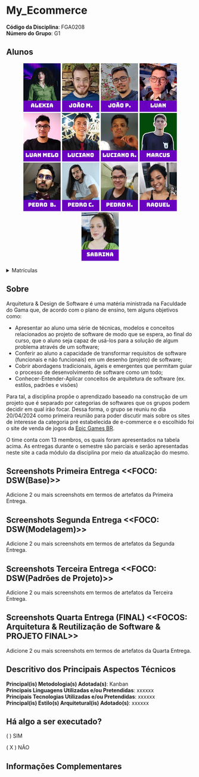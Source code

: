 # My_Ecommerce

**Código da Disciplina**: FGA0208<br>
**Número do Grupo**: G1<br>

## Alunos

<p align="center">
<a href="https://github.com/alexianaa"><img src="./assets/PerfilAlexia.png" /></a>
<a href="https://github.com/JoaoSchmitz"><img src="./assets/PerfilJoao.png"/></a>
<a href="https://github.com/uMorbeck"><img src="./assets/PerfilMorbeck.png"/></a>
<a href="https://github.com/luanduartee"><img src="./assets/PerfilLuan.png"/></a>
<a href="https://github.com/Luanmq"><img src="./assets/PerfilLuanMelo.png"/></a>
<a href="https://github.com/luciano-freitas-melo"><img src="./assets/PerfilLuciano.png"/></a>
<a href="https://github.com/l-ricardo"><img src="./assets/PerfilRicardo.png"/></a>
<a href="https://github.com/marcusmartinss"><img src="./assets/PerfilMarcus.png"/></a>
<a href="https://github.com/pedrobarbosaocb"><img src="./assets/PerfilPedro.png"/></a>
<a href="https://github.com/pkbceira03"><img src="./assets/PerfilCabeceira.png"/></a>
<a href="https://github.com/phmelosilva"><img src="./assets/PerfilPH.png"/></a>
<a href="https://github.com/raqueleucaria"><img src="./assets/PerfilRaquel.png"/></a>
<a href="https://github.com/sabrinaberno"><img src="./assets/PerfilSabrina.png"/></a>
</p>

<details><summary>Matrículas</summary>
<table><tbody>
    <tr><td>20/2045007</td><td>Alexia Naara da Silva Cardoso</td></tr>
    <tr><td>20/2063300</td><td>João Pedro Rodrigues Morbeck</td></tr>
    <tr><td>20/0058525</td><td>João Schimitz de Oliveira Schmitz</td></tr>
    <tr><td>21/1041221</td><td>Luan Mateus Cesar Duarte</td></tr>
    <tr><td>20/2023860</td><td>Luan Melo Queiroz</td></tr>
    <tr><td>20/2016847</td><td>Luciano de Freitas Melo</td></tr>
    <tr><td>22/1007653</td><td>Luciano Ricardo da Silva Junior</td></tr>
    <tr><td>21/1043683</td><td>Marcus Vinícius Paiva Martins</td></tr>
    <tr><td>21/1043727</td><td>Pedro Cabeceira de Freitas</td></tr>
    <tr><td>20/0026046</td><td>Pedro de Oliveira Campos Barbosa</td></tr>
    <tr><td>21/1039662</td><td>Pedro Henrique da Silva Melo</td></tr>
    <tr><td>20/2045268</td><td>Raquel Temóteo Eucaria Pereira da Costa</td></tr>
    <tr><td>21/1029586</td><td>Sabrina Caldas Berno</td></tr>
</tbody></table></details>

## Sobre 

Arquitetura & Design de Software é uma matéria ministrada na Faculdade do Gama que, de acordo com o plano de ensino, tem alguns objetivos como:
-  Apresentar ao aluno uma série de técnicas, modelos e conceitos relacionados ao projeto de software de modo que se espera, ao final do curso, que o aluno seja capaz de usá-los para a solução de algum problema através de um software;
- Conferir ao aluno a capacidade de transformar requisitos de software (funcionais e não funcionais) em um desenho (projeto) de software;
- Cobrir abordagens tradicionais, ágeis e emergentes que permitam guiar o processo de desenvolvimento de software como um todo;
- Conhecer-Entender-Aplicar conceitos de arquitetura de software (ex. estilos, padrões e visões)

Para tal, a disciplina propõe o aprendizado baseado na construção de um projeto que é separado por categorias de softwares que os grupos podem decidir em qual irão focar. Dessa forma, o grupo se reuniu no dia 20/04/2024 como primeira reunião para poder discutir mais sobre os sites de interesse da categoria pré estabelecida de e-commerce e o escolhido foi o site de venda de jogos da [Epic Games BR](https://store.epicgames.com/pt-BR/).

O time conta com 13 membros, os quais foram apresentados na tabela acima. As entregas durante o semestre são parciais e serão apresentadas neste site a cada módulo da disciplina por meio da atualização do mesmo.

## Screenshots Primeira Entrega <<FOCO: DSW(Base)>>
Adicione 2 ou mais screenshots em termos de artefatos da Primeira Entrega.

## Screenshots Segunda Entrega <<FOCO: DSW(Modelagem)>>
Adicione 2 ou mais screenshots em termos de artefatos da Segunda Entrega.

## Screenshots Terceira Entrega <<FOCO: DSW(Padrões de Projeto)>>
Adicione 2 ou mais screenshots em termos de artefatos da Terceira Entrega.

## Screenshots Quarta Entrega (FINAL) <<FOCOS: Arquitetura & Reutilização de Software & PROJETO FINAL>>
Adicione 2 ou mais screenshots em termos de artefatos da Quarta Entrega.

## Descritivo dos Principais Aspectos Técnicos 
**Principal(is) Metodologia(s) Adotada(s)**: Kanban<br>
**Principais Linguagens Utilizadas e/ou Pretendidas**: xxxxxx<br>
**Principais Tecnologias Utilizadas e/ou Pretendidas**: xxxxxx<br>
**Principal(is) Estilo(s) Arquitetural(is) Adotado(s)**: xxxxxx<br>

## Há algo a ser executado?

( ) SIM

( X ) NÃO


## Informações Complementares 
